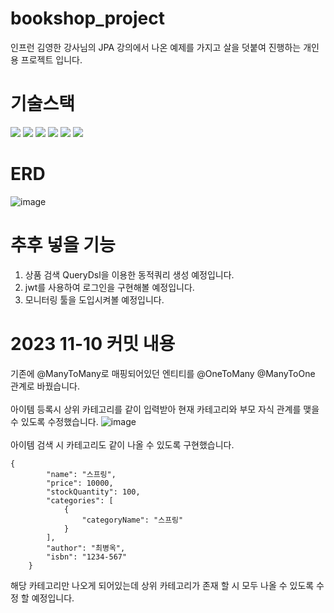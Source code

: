 # bookshop_project
인프런 김영한 강사님의 JPA 강의에서 나온 예제를 가지고 살을 덧붙여 진행하는 개인용 프로젝트 입니다. <br>

# 기술스택 
<div>
<img src="https://img.shields.io/badge/JAVA-007396?style=for-the-badge&logo=java&logoColor=white"> 
<img src="https://img.shields.io/badge/springboot-6DB33F?style=for-the-badge&logo=springboot&logoColor=white">
<img src="https://img.shields.io/badge/mariadb-003545?style=for-the-badge&logo=mariadb&logoColor=white">
<img src="https://img.shields.io/badge/postman-FF6C37?style=for-the-badge&logo=postman&logoColor=white">
<img src="https://img.shields.io/badge/hibernate-59666C?style=for-the-badge&logo=hibernate&logoColor=white">
<img src="https://img.shields.io/badge/Querydsl-008FC7?style=for-the-badge&logo=Querydsl&logoColor=white">
<br>
  </div>

# ERD
![image](https://github.com/ChoiByungok/bookshop_project/assets/113900701/fd61b8e9-4578-48a9-8263-1f94d8c446ee)

# 추후 넣을 기능
1. 상품 검색 QueryDsl을 이용한 동적쿼리 생성 예정입니다.<br>
2. jwt를 사용하여 로그인을 구현해볼 예정입니다.<br>
3. 모니터링 툴을 도입시켜볼 예정입니다. <br>

# 2023 11-10 커밋 내용
기존에 @ManyToMany로 매핑되어있던 엔티티를 @OneToMany @ManyToOne 관계로 바꿨습니다.<br> <br>
아이템 등록시 상위 카테고리를 같이 입력받아 현재 카테고리와 부모 자식 관계를 맺을 수 있도록 수정했습니다.
![image](https://github.com/ChoiByungok/bookshop_project/assets/113900701/efe7170d-939b-4f54-8c93-6a31dae688d0) <br> <br>
아이템 검색 시 카테고리도 같이 나올 수 있도록 구현했습니다.
```
{
        "name": "스프링",
        "price": 10000,
        "stockQuantity": 100,
        "categories": [
            {
                "categoryName": "스프링"
            }
        ],
        "author": "최병옥",
        "isbn": "1234-567"
    }
```
해당 카테고리만 나오게 되어있는데 상위 카테고리가 존재 할 시 모두 나올 수 있도록 수정 할 예정입니다.
